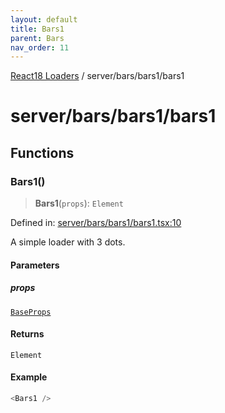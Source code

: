 ```yaml
---
layout: default
title: Bars1
parent: Bars
nav_order: 11
---
```

[React18 Loaders](../../../index.md) / server/bars/bars1/bars1

# server/bars/bars1/bars1

## Functions

### Bars1()

> **Bars1**(`props`): `Element`

Defined in: [server/bars/bars1/bars1.tsx:10](https://github.com/react18-tools/turborepo-template/blob/33300a01e0a383ab39ffb0b6c3c81e46330865b8/lib/src/server/bars/bars1/bars1.tsx#L10)

A simple loader with 3 dots.

#### Parameters

##### props

[`BaseProps`](../../common/base/base/index.md#baseprops)

#### Returns

`Element`

#### Example

```ts
<Bars1 />
```

